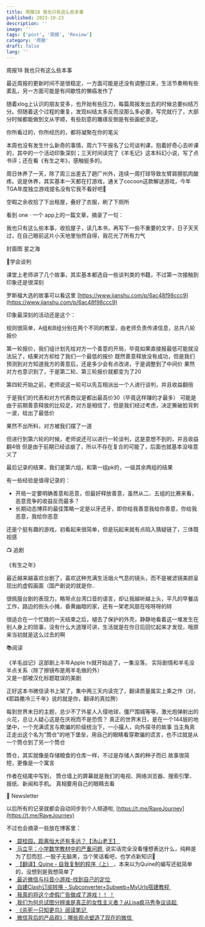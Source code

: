 ```yaml
---
title: 周报18 我也只有这么些本事
published: 2023-10-23
description: ''
image: ''
tags: ['post', '周报', 'Review']
category: '周报'
draft: false
lang: ''
---
```

 周报18 我也只有这么些本事



<!-- ![Group 1](./attachments/bafybeigxpm5ubuwdupalzhmojnbhlzqdom3nbbh2ufdf5mes57bdthxkvu.png) -->


最近周报的更新时间不是很稳定，一方面可能是还没有调整过来，生活节奏稍有些紊乱，另一方面可能是有间歇性的懒癌发作了

随着xlog上认识的朋友变多，也开始有些压力，每篇周报发出去的时候总要纠结万分。但随着这个过程的重复，发现纠结太多反而没那么多必要，写完就行了，大部分时候都能做到文从字顺，有些刻意的雕琢反倒是有些画蛇添足。

你所看过的，你所经历的，都将凝聚在你的笔尖

本周也没有发生什么新奇的事情，周六下午报名了公司谈判课，抱着好奇心去听课的，其中的一个活动印象深刻；三天时间读完了《羊毛记》这本科幻小说，写了点书评；还在看《有生之年》，感触挺多的。

周日休养了一天，除了周三出差去了趟广州外，连续一周打球导致左臂肩膀肌肉酸疼。说是休养，其实基本一天都在打游戏，通关了cocoon这款解谜游戏，今年TGA年度独立游戏提名没有它我不看好吧🤣

空暇之余收拾了下出租屋，叠好了衣服，刷了下厕所

看到 one · 一个 app上的一篇文章，摘录了一句：

我也只有这么些本事，收拾屋子，读几本书，再写下一些不重要的文字，日子天天过，在自己眼前这片小天地里怡然自得，我花光了所有力气

封面图 星之海


 📕学会谈判

课堂上老师讲了几个故事，其实基本都选自一些谈判类的书籍，不过第一次接触到印象还是很深刻

罗斯福大选的故事可以看这里 [https://www.jianshu.com/p/6ac48f98ccc9](https://www.jianshu.com/p/6ac48f98ccc9)

印象最深刻的活动还是这个：


<!-- ![DraggedImage](./attachments/bafybeigtknyu2nwgbrrubbmveclbz7kjbycyejpjks6frcgjqzee25yvge.jpeg) -->


规则很简单，A组和B组分别在两个不同的教室，由老师负责传递信息，总共八轮报价

第一轮报价，我们组计划先给对方一个善意的开局，毕竟如果直接报最低可能就没法玩了，结果对方却给了我们一个最低的报价
既然善意释放没有成功，但是我们预测到对方知道我方的善意后，还是多少会有点改进，于是调整到了中间价
果然对方也意识到了，于是第二轮、第三轮报价就都变为了20

第四轮开始之前，老师说这一轮可以先互相派出一个人进行谈判，并且收益翻倍

于是我们的代表和对方代表商议是都出最高价30（毕竟这样赚的才最多）
可能是由于前期善意释放的比较足，对方是相信了，但是我们经过考虑，决定撕破脸背刺一波，给出了最低价

果然不出所料，对方被我们摆了一道

但进行到第六轮的时候，老师说还可以进行一轮谈判，这是意想不到的，并且收益翻4倍
但是由于前期已经谈崩了，所以不存在复合的可能了，后面也就基本没啥意义了

最后记录的结果，我们是第六组，和第一组pk的，一级其余两组的结果


<!-- ![DraggedImage-1](./attachments/bafybeihv6iurhracvvqvrlsr4skn4jh52iznypzrjh3ojbbmx6w6kwnwxu.png) -->


有一些经验是值得记录的：
- 开局一定要明确善意和恶意，但最好释放善意，虽然从二、五组的比赛来看，恶意竞争的收益反而最多？
- 长期动态博弈的最佳策略一定是以牙还牙，即你给我善意我给你善意，你给我恶意，我给你恶意

还是个挺有趣的游戏，初看起来很简单，但是玩起来就有点陷入猜疑链了，三体既视感


 📺 追剧

《有生之年》


<!-- ![DraggedImage-2](./attachments/bafybeihavhxrqm6uh7rds4sptomk6dx7mhshqmzicl3br7gxrw6nhy7ec4.png) -->


最近越来越喜欢台剧了，喜欢这种充满生活烟火气息的镜头，而不是被滤镜美颜呈现出的虚假画面（国产剧说的就是你..

很佩服台剧的表现力，略带点台湾口音的语言，却让我越听越上头，平凡的早餐店工作，路边的街头小摊，昏黄幽暗的家，还有一架老风扇在吱呀呀的转

很适合在一个忙碌的一天结束之后，褪去了保护的外壳，静静地看着这一堆发生在别人身上的琐事，没有什么大道理可讲，生活就是在你日后回忆起来才发现，哦原来当初就是这么过去的啊


 📚阅读

《羊毛战记》这部剧上半年Apple tv就开始追了，一集没落，
实际剧情和羊毛没半点关系（除了擦镜布是用羊毛做的外）	
又是一部被汉化标题耽误的美剧

正好这本书微信读书上架了，集中两三天内读完了，翻译质量属实上乘之作（对，《耶路撒冷三千年》说的就是你，翻译的真拉胯）

每到世界末日的主题，总少不了外星人入侵地球，僵尸围城等等，激光炮弹射出的火花，总让人疑心这是在庆祝而不是恐慌？
真正的世界末日，是在一个144层的地堡中，一个充满谎言与欺骗的阶级统治下，一小撮人，向外探寻的故事
当主角真正走出这个名为"筒仓"的地下堡垒，用自己的眼睛看穿欺骗的谎言，也不过就是从一个筒仓到了另一个筒仓

筒仓，其实就像是存储粮食的仓库一样，不过是存储人类的种子而已
故事很简短，更像是一个寓言

作者在结尾中写到，
筒仓墙上的屏幕就是我们的电视、网络浏览器、搜索引擎、报纸、新闻和手机。
真相要用自己的眼睛去看


 📮 Newsletter

以后所有的记录就都会自动同步到个人频道啦, [https://t.me/RayeJourney](https://t.me/RayeJourney)

不过也会摘录一些放在博客里：


- [ 碧桂园，距离恒大还有多远？【汤山老王】 ](https://www.youtube.com/watch?v=N7v84mRU2Ag)
- [ 马立平：小学数学教材中的严重问题 ](https://mp.weixin.qq.com/s/_BD57wFFtXF6Cb-HHuZmwg) 说实话完全没看懂想表达什么，纯粹是为了怼而怼..一股子无脑黑，当个笑话看吧，也学点新知识🐶
- [ 【翻译】Quine - 自我复制的程序（上） ](https://zhuanlan.zhihu.com/p/549183520)，本来以为Quine的编写还挺简单的，没想到是我想简单了
- [ 最近微信与抖音小游戏-找到自己的定位 ](https://mp.weixin.qq.com/s/GNXu3xUP9xLAo679ggiXmA)
- [ 自建Clash订阅转换 - Subconverter+Subweb+MyUrls搭建教程 ](https://surgee.me/Subconvertermd)
- [ 我真的将这个虚假广告做成了游戏！！ ！](https://www.bilibili.com/video/BV1mu4y1v7ov)
- [ 我们为何总试图分辨谁是真正的女性主义者？从Lisa疯马秀争议谈起 ](https://mp.weixin.qq.com/s/yL-DwaTvbQMTypPltLOVyg)
- [ 《杀死一只知更鸟》阅读笔记 ](https://lca.xlog.app/-sha-si-yi-zhi-zhi-geng-niao--yue-du-bi-ji)
- [ 微信背后的产品观》：哪些观点塑造了现在的微信 ](https://xlog.app/post/weiyexing/shaping-the-perspective-of-wechat)



[]()